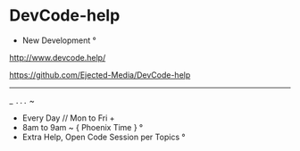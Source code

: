 # DevCode-help
- New Development °


http://www.devcode.help/

https://github.com/Ejected-Media/DevCode-help

---  

_ ` ... ` ~

+ Every Day // Mon to Fri +
+ 8am to 9am ~ { Phoenix Time } °
+ Extra Help, Open Code Session per Topics °